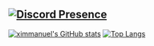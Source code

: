 [![Discord Presence](https://lanyard-profile-readme.vercel.app/api/510708544425951233)](https://discord.com/users/510708544425951233)
-------
[![ximmanuel's GitHub stats](https://github-readme-stats.vercel.app/api?username=ximmanuelx&theme=dark&show_icons=true)](https://github.com/anuraghazra/github-readme-stats)
[![Top Langs](https://github-readme-stats.vercel.app/api/top-langs/?username=ximmanuelx&theme=dark&show_icons=true)](https://github.com/anuraghazra/github-readme-stats)
